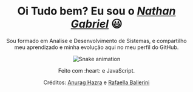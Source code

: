 <div>
  <h1 align="center">Oi Tudo bem? Eu sou o <a href="https://www.linkedin.com/in/nathangabriel27/"><i>Nathan Gabriel</i></a> 😃️</h1>
  <p align="center">Sou formado em Analise e Desenvolvimento de Sistemas, e compartilho meu aprendizado e minha evolução aqui no meu perfil do GitHub.
   


<div align="center">
  
  ![Snake animation](https://github.com/danielbped/danielbped/blob/output/github-contribution-grid-snake.svg)
  
</div>

<div align="center">
  <p>Feito com :heart: e JavaScript.</p>
  <p>Créditos: <a href="https://github.com/anuraghazra/github-readme-stats">Anurag Hazra</a> e <a href="https://github.com/rafaballerini">Rafaella Ballerini</a></p>
</div>
